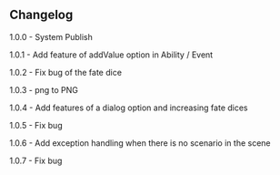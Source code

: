 Changelog
-------------
1.0.0 - System Publish

1.0.1 - Add feature of addValue option in Ability / Event

1.0.2 - Fix bug of the fate dice

1.0.3 - png to PNG

1.0.4 - Add features of a dialog option and increasing fate dices

1.0.5 - Fix bug

1.0.6 - Add exception handling when there is no scenario in the scene

1.0.7 - Fix bug